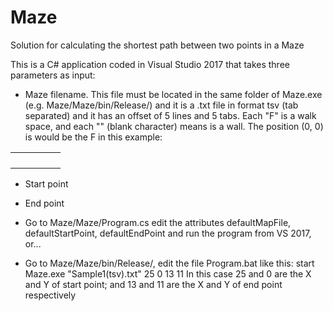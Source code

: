 # Maze

Solution for calculating the shortest path between two points in a Maze

This is a C# application coded in Visual Studio 2017 that takes three parameters as input:

- Maze filename. This file must be located in the same folder of Maze.exe (e.g. Maze/Maze/bin/Release/) and it is a .txt file in format tsv (tab separated) and it has an offset of 5 lines and 5 tabs. Each "F" is a walk space, and each "" (blank character) means is a wall. The position (0, 0) is would be the F in this example:

| | | | | |
| ------------- |:-------------:| -----:|---:|---:|
| | | | | |
| | | | | |
| | | | | |
| | | | | |F


- Start point
- End point



- Go to Maze/Maze/Program.cs edit the attributes defaultMapFile, defaultStartPoint, defaultEndPoint and run the program from VS 2017, or...
- Go to Maze/Maze/bin/Release/, edit the file Program.bat like this: 
start Maze.exe "Sample1(tsv).txt" 25 0 13 11
In this case 25 and 0 are the X and Y of start point; and 13 and 11 are the X and Y of end point respectively

